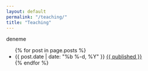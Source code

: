 ```yaml
---
layout: default
permalink: "/teaching/"
title: "Teaching"
---
```


deneme

<ul class="posts">
  {% for post in page.posts %}
    <li>
      <span class="post-date">{{ post.date | date: "%b %-d, %Y" }}</span>
      <a class="post-link" href="{{ post.url | relative_url }}">{{ published }}</a>
    </li>
  {% endfor %}
</ul>
